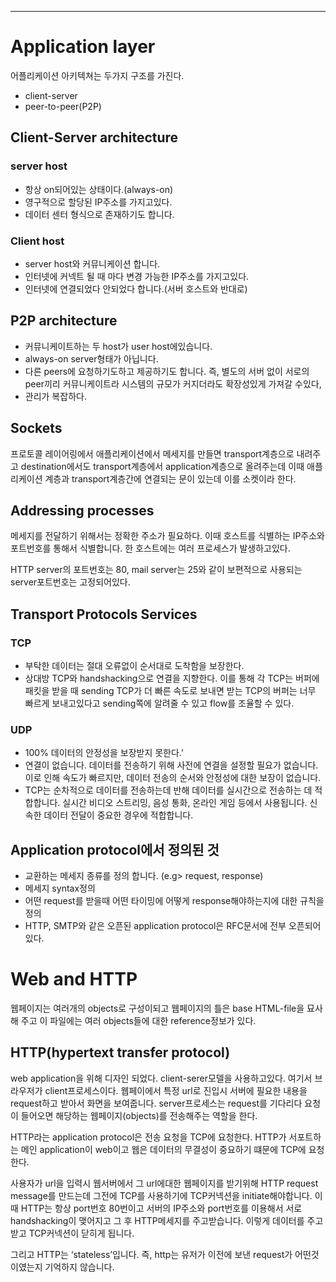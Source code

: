 
---

# Application layer

어플리케이션 아키텍쳐는 두가지 구조를 가진다.

- client-server
- peer-to-peer(P2P)

## Client-Server architecture

### server host

- 항상 on되어있는 상태이다.(always-on)
- 영구적으로 할당된 IP주소를 가지고있다.
- 데이터 센터 형식으로 존재하기도 합니다.

### Client host

- server host와 커뮤니케이션 합니다.
- 인터넷에 커넥트 될 때 마다 변경 가능한 IP주소를 가지고있다.
- 인터넷에 연결되었다 안되었다 합니다.(서버 호스트와 반대로)

## P2P architecture

- 커뮤니케이트하는 두 host가 user host에있습니다.
- always-on server형태가 아닙니다.
- 다른 peers에 요청하기도하고 제공하기도 합니다. 즉, 별도의 서버 없이 서로의 peer끼리 커뮤니케이트라 시스템의 규모가 커지더라도 확장성있게 가져갈 수있다,
- 관리가 복잡하다.

## Sockets

프로토콜 레이어링에서 애플리케이션에서 메세지를 만들면 transport계층으로 내려주고 destination에서도 transport계층에서 application계층으로 올려주는데 이때 애플리케이션 계층과 transport계층간에 연결되는 문이 있는데 이를 소켓이라 한다.

## Addressing processes

메세지를 전달하기 위해서는 정확한 주소가 필요하다. 이때 호스트를 식별하는 IP주소와 포트번호를 통해서 식별합니다. 한 호스트에는 여러 프로세스가 발생하고있다.

HTTP server의 포트번호는 80, mail server는 25와 같이 보편적으로 사용되는 server포트번호는 고정되어있다.

## Transport Protocols Services

### TCP

- 부탁한 데이터는 절대 오류없이 순서대로 도착함을 보장한다.
- 상대방 TCP와 handshacking으로 연결을 지향한다. 이를 통해 각 TCP는 버퍼에 패킷을 받을 때 sending TCP가 더 빠른 속도로 보내면 받는 TCP의 버퍼는 너무 빠르게 보내고있다고 sending쪽에 알려줄 수 있고 flow를 조율할 수 있다.

### UDP

- 100% 데이터의 안정성을 보장받지 못한다.’
- 연결이 없습니다. 데이터를 전송하기 위해 사전에 연결을 설정할 필요가 없습니다. 이로 인해 속도가 빠르지만, 데이터 전송의 순서와 안정성에 대한 보장이 없습니다.
- TCP는 순차적으로 데이터를 전송하는데 반해 데이터를 실시간으로 전송하는 데 적합합니다. 실시간 비디오 스트리밍, 음성 통화, 온라인 게임 등에서 사용됩니다. 신속한 데이터 전달이 중요한 경우에 적합합니다.

## Application protocol에서 정의된 것

- 교환하는 메세지 종류를 정의 합니다. (e.g> request, response)
- 메세지 syntax정의
- 어떤 request를 받을때 어떤 타이밍에 어떻게 response해야하는지에 대한 규칙을 정의
- HTTP, SMTP와 같은 오픈된 application protocol은 RFC문서에 전부 오픈되어있다.

# Web and HTTP

웹페이지는 여러개의 objects로 구성이되고 웹페이지의 틀은 base HTML-file을 묘사해 주고 이 파일에는 여러 objects들에 대한 reference정보가 있다.

## HTTP(hypertext transfer protocol)

web application을 위해 디자인 되었다. client-serer모델을 사용하고있다. 여기서 브라우저가 client프로세스이다. 웹페이에서 특정 url로 진입시 서버에 필요한 내용을 request하고 받아서 화면을 보여줍니다. server프로세스는 request를 기다리다 요청이 들어오면 해당하는 웹페이지(objects)를 전송해주는 역할을 한다.

HTTP라는 application protocol은 전송 요청을 TCP에 요청한다. HTTP가 서포트하는 메인 application이 web이고 웹은 데이터의 무결성이 중요하기 떄문에 TCP에 요청한다.

사용자가 url을 입력시 웹서버에서 그 url에대한 웹페이지를 받기위해 HTTP request message를 만드는데 그전에 TCP를 사용하기에 TCP커넥션을 initiate해야합니다. 이 때 HTTP는 항상 port번호 80번이고 서버의 IP주소와 port번호를 이용해서 서로 handshacking이 맺어지고 그 후 HTTP메세지를 주고받습니다. 이렇게 데이터를 주고 받고 TCP커넥션이 닫히게 됩니다.

그리고 HTTP는 ‘stateless’입니다. 즉, http는 유저가 이전에 보낸 request가 어떤것이였는지 기억하지 않습니다.